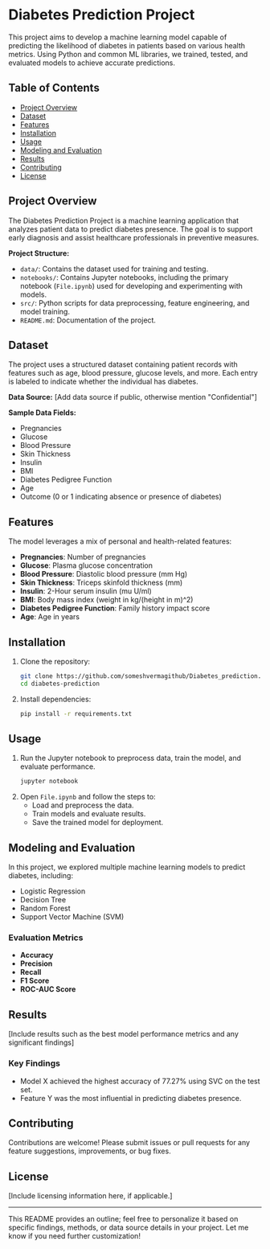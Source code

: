 
# Diabetes Prediction Project

This project aims to develop a machine learning model capable of predicting the likelihood of diabetes in patients based on various health metrics. Using Python and common ML libraries, we trained, tested, and evaluated models to achieve accurate predictions.

## Table of Contents
- [Project Overview](#project-overview)
- [Dataset](#dataset)
- [Features](#features)
- [Installation](#installation)
- [Usage](#usage)
- [Modeling and Evaluation](#modeling-and-evaluation)
- [Results](#results)
- [Contributing](#contributing)
- [License](#license)

## Project Overview
The Diabetes Prediction Project is a machine learning application that analyzes patient data to predict diabetes presence. The goal is to support early diagnosis and assist healthcare professionals in preventive measures.

**Project Structure:**
- `data/`: Contains the dataset used for training and testing.
- `notebooks/`: Contains Jupyter notebooks, including the primary notebook (`File.ipynb`) used for developing and experimenting with models.
- `src/`: Python scripts for data preprocessing, feature engineering, and model training.
- `README.md`: Documentation of the project.
  
## Dataset
The project uses a structured dataset containing patient records with features such as age, blood pressure, glucose levels, and more. Each entry is labeled to indicate whether the individual has diabetes.

**Data Source:** [Add data source if public, otherwise mention "Confidential"]

**Sample Data Fields:**
- Pregnancies
- Glucose
- Blood Pressure
- Skin Thickness
- Insulin
- BMI
- Diabetes Pedigree Function
- Age
- Outcome (0 or 1 indicating absence or presence of diabetes)

## Features
The model leverages a mix of personal and health-related features:
- **Pregnancies**: Number of pregnancies
- **Glucose**: Plasma glucose concentration
- **Blood Pressure**: Diastolic blood pressure (mm Hg)
- **Skin Thickness**: Triceps skinfold thickness (mm)
- **Insulin**: 2-Hour serum insulin (mu U/ml)
- **BMI**: Body mass index (weight in kg/(height in m)^2)
- **Diabetes Pedigree Function**: Family history impact score
- **Age**: Age in years

## Installation

1. Clone the repository:
   ```bash
   git clone https://github.com/someshvermagithub/Diabetes_prediction.git
   cd diabetes-prediction
   ```

2. Install dependencies:
   ```bash
   pip install -r requirements.txt
   ```

## Usage

1. Run the Jupyter notebook to preprocess data, train the model, and evaluate performance.
   ```bash
   jupyter notebook
   ```
2. Open `File.ipynb` and follow the steps to:
   - Load and preprocess the data.
   - Train models and evaluate results.
   - Save the trained model for deployment.

## Modeling and Evaluation
In this project, we explored multiple machine learning models to predict diabetes, including:
- Logistic Regression
- Decision Tree
- Random Forest
- Support Vector Machine (SVM)
  
### Evaluation Metrics
- **Accuracy**
- **Precision**
- **Recall**
- **F1 Score**
- **ROC-AUC Score**

## Results
[Include results such as the best model performance metrics and any significant findings]

### Key Findings
- Model X achieved the highest accuracy of 77.27% using SVC on the test set.
- Feature Y was the most influential in predicting diabetes presence.

## Contributing
Contributions are welcome! Please submit issues or pull requests for any feature suggestions, improvements, or bug fixes.

## License
[Include licensing information here, if applicable.]

---

This README provides an outline; feel free to personalize it based on specific findings, methods, or data source details in your project. Let me know if you need further customization!
